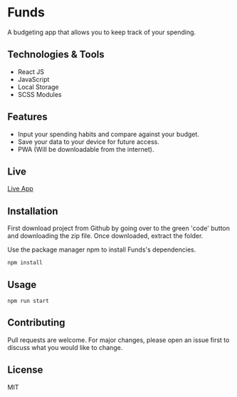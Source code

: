 # Funds
A budgeting app that allows you to keep track of your spending.

## Technologies & Tools 
- React JS
- JavaScript
- Local Storage
- SCSS Modules

## Features
- Input your spending habits and compare against your budget.
- Save your data to your device for future access.
- PWA (Will be downloadable from the internet).

## Live
[Live App](https://marvinobig.github.io/funds-react/)

## Installation

First download project from Github by going over to the green 'code' button and downloading the zip file. Once downloaded, extract the folder.

Use the package manager npm to install Funds's dependencies.

```terminal
npm install
```

## Usage

```terminal
npm run start
```

## Contributing

Pull requests are welcome. For major changes, please open an issue first to discuss what you would like to change.

## License

MIT
